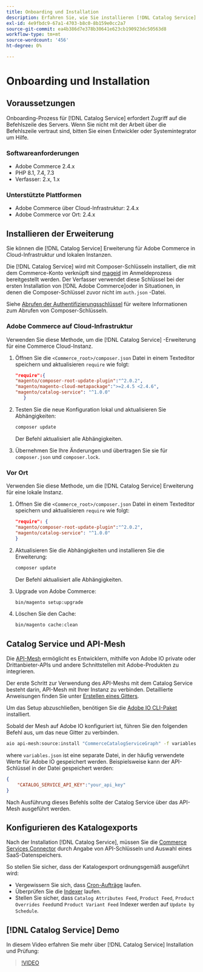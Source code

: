 ```yaml
---
title: Onboarding und Installation
description: Erfahren Sie, wie Sie installieren [!DNL Catalog Service]
exl-id: 4e9fbdc9-67a1-4703-b8c0-8b159e0cc2a7
source-git-commit: ea4b386d7e378b30641e623cb190923dc50563d8
workflow-type: tm+mt
source-wordcount: '456'
ht-degree: 0%

---
```


# Onboarding und Installation

## Voraussetzungen

Onboarding-Prozess für [!DNL Catalog Service] erfordert Zugriff auf die Befehlszeile des Servers. Wenn Sie nicht mit der Arbeit über die Befehlszeile vertraut sind, bitten Sie einen Entwickler oder Systemintegrator um Hilfe.

### Softwareanforderungen

- Adobe Commerce 2.4.x
- PHP 8.1, 7.4, 7.3
- Verfasser: 2.x, 1.x

### Unterstützte Plattformen

- Adobe Commerce über Cloud-Infrastruktur: 2.4.x
- Adobe Commerce vor Ort: 2.4.x

## Installieren der Erweiterung

Sie können die [!DNL Catalog Service] Erweiterung für Adobe Commerce in Cloud-Infrastruktur und lokalen Instanzen.

Die [!DNL Catalog Service] wird mit Composer-Schlüsseln installiert, die mit dem Commerce-Konto verknüpft sind [mageid](https://developer.adobe.com/commerce/marketplace/guides/sellers/profile-personal/#field-descriptions) im Anmeldeprozess bereitgestellt werden. Der Verfasser verwendet diese Schlüssel bei der ersten Installation von [!DNL Adobe Commerce]oder in Situationen, in denen die Composer-Schlüssel zuvor nicht im `auth.json` -Datei.

Siehe [Abrufen der Authentifizierungsschlüssel](https://devdocs.magento.com/guides/v2.4/install-gde/prereq/connect-auth.html) für weitere Informationen zum Abrufen von Composer-Schlüsseln.

### Adobe Commerce auf Cloud-Infrastruktur

Verwenden Sie diese Methode, um die [!DNL Catalog Service] -Erweiterung für eine Commerce Cloud-Instanz.

1. Öffnen Sie die `<Commerce_root>/composer.json` Datei in einem Texteditor speichern und aktualisieren `require` wie folgt:

   ```json
   "require":{
   "magento/composer-root-update-plugin":"^2.0.2",
   "magento/magento-cloud-metapackage":">=2.4.5 <2.4.6",
   "magento/catalog-service": "^1.0.0"
      }
   ```

1. Testen Sie die neue Konfiguration lokal und aktualisieren Sie Abhängigkeiten:

   ```bash
   composer update
   ```

   Der Befehl aktualisiert alle Abhängigkeiten.

1. Übernehmen Sie Ihre Änderungen und übertragen Sie sie für `composer.json` und `composer.lock`.

### Vor Ort

Verwenden Sie diese Methode, um die [!DNL Catalog Service] Erweiterung für eine lokale Instanz.

1. Öffnen Sie die `<Commerce_root>/composer.json` Datei in einem Texteditor speichern und aktualisieren `require` wie folgt:

   ```json
   "require": {
   "magento/composer-root-update-plugin":"^2.0.2",
   "magento/catalog-service": "^1.0.0"
   }
   ```

1. Aktualisieren Sie die Abhängigkeiten und installieren Sie die Erweiterung:

   ```bash
   composer update
   ```

   Der Befehl aktualisiert alle Abhängigkeiten.

1. Upgrade von Adobe Commerce:

   ```bash
   bin/magento setup:upgrade
   ```

1. Löschen Sie den Cache:

   ```bash
   bin/magento cache:clean
   ```

## Catalog Service und API-Mesh

Die [API-Mesh](https://developer.adobe.com/graphql-mesh-gateway/gateway/overview/) ermöglicht es Entwicklern, mithilfe von Adobe IO private oder Drittanbieter-APIs und andere Schnittstellen mit Adobe-Produkten zu integrieren.

Der erste Schritt zur Verwendung des API-Meshs mit dem Catalog Service besteht darin, API-Mesh mit Ihrer Instanz zu verbinden. Detaillierte Anweisungen finden Sie unter [Erstellen eines Gitters](https://developer.adobe.com/graphql-mesh-gateway/gateway/create-mesh/).

Um das Setup abzuschließen, benötigen Sie die [Adobe IO CLI-Paket](https://developer.adobe.com/runtime/docs/guides/tools/cli_install/) installiert.

Sobald der Mesh auf Adobe IO konfiguriert ist, führen Sie den folgenden Befehl aus, um das neue Gitter zu verbinden.

```bash
aio api-mesh:source:install "CommerceCatalogServiceGraph" -f variables.json
```

where `variables.json` ist eine separate Datei, in der häufig verwendete Werte für Adobe IO gespeichert werden.
Beispielsweise kann der API-Schlüssel in der Datei gespeichert werden:

```json
{
    "CATALOG_SERVICE_API_KEY":"your_api_key"
}
```

Nach Ausführung dieses Befehls sollte der Catalog Service über das API-Mesh ausgeführt werden.

## Konfigurieren des Katalogexports

Nach der Installation [!DNL Catalog Service], müssen Sie die [Commerce Services Connector](../landing/saas.md) durch Angabe von API-Schlüsseln und Auswahl eines SaaS-Datenspeichers.

So stellen Sie sicher, dass der Katalogexport ordnungsgemäß ausgeführt wird:

- Vergewissern Sie sich, dass [Cron-Aufträge](https://experienceleague.adobe.com/docs/commerce-operations/configuration-guide/cli/configure-cron-jobs.html) laufen.
- Überprüfen Sie die [Indexer](https://experienceleague.adobe.com/docs/commerce-operations/configuration-guide/cli/manage-indexers.html) laufen.
- Stellen Sie sicher, dass `Catalog Attributes Feed`, `Product Feed`, `Product Overrides Feed`und `Product Variant Feed` Indexer werden auf `Update by Schedule`.

## [!DNL Catalog Service] Demo

In diesem Video erfahren Sie mehr über [!DNL Catalog Service] Installation und Prüfung:

>[!VIDEO](https://video.tv.adobe.com/v/3409390?quality=12&learn=on)
